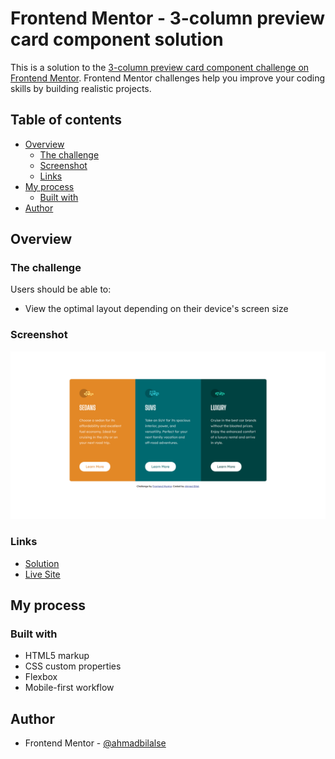 # Frontend Mentor - 3-column preview card component solution

This is a solution to the [3-column preview card component challenge on Frontend Mentor](https://www.frontendmentor.io/challenges/3column-preview-card-component-pH92eAR2-). Frontend Mentor challenges help you improve your coding skills by building realistic projects. 

## Table of contents

- [Overview](#overview)
  - [The challenge](#the-challenge)
  - [Screenshot](#screenshot)
  - [Links](#links)
- [My process](#my-process)
  - [Built with](#built-with)
- [Author](#author)

## Overview

### The challenge

Users should be able to:

- View the optimal layout depending on their device's screen size

### Screenshot

![](./screenshot.png)

### Links

- [Solution](https://www.frontendmentor.io/solutions/html-and-css-flexbox-e2Nvi4ocn)
- [Live Site](https://ahmadbilalse.github.io/3-column-preview-card-component/)

## My process

### Built with

- HTML5 markup
- CSS custom properties
- Flexbox
- Mobile-first workflow

## Author

- Frontend Mentor - [@ahmadbilalse](https://www.frontendmentor.io/profile/ahmadbilalse)
